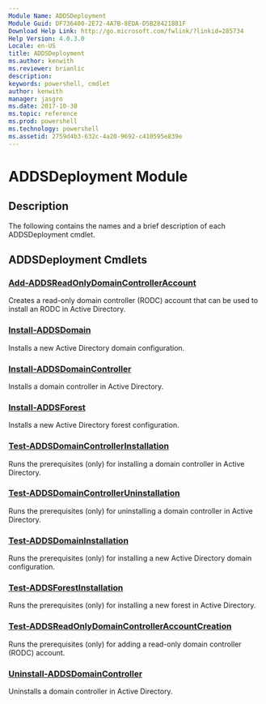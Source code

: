 ```yaml
---
Module Name: ADDSDeployment
Module Guid: DF736400-2E72-4A7B-8EDA-D5B28421881F
Download Help Link: http://go.microsoft.com/fwlink/?linkid=285734
Help Version: 4.0.3.0
Locale: en-US
title: ADDSDeployment
ms.author: kenwith
ms.reviewer: brianlic
description: 
keywords: powershell, cmdlet
author: kenwith
manager: jasgro
ms.date: 2017-10-30
ms.topic: reference
ms.prod: powershell
ms.technology: powershell
ms.assetid: 2759d4b3-632c-4a20-9692-c410595e839e
---
```


# ADDSDeployment Module
## Description
The following contains the names and a brief description of each ADDSDeployment cmdlet.

## ADDSDeployment Cmdlets
### [Add-ADDSReadOnlyDomainControllerAccount](./Add-ADDSReadOnlyDomainControllerAccount.md)
Creates a read-only domain controller (RODC) account that can be used to install an RODC in Active Directory.

### [Install-ADDSDomain](./Install-ADDSDomain.md)
Installs a new Active Directory domain configuration.

### [Install-ADDSDomainController](./Install-ADDSDomainController.md)
Installs a domain controller in Active Directory.

### [Install-ADDSForest](./Install-ADDSForest.md)
Installs a new Active Directory forest configuration.

### [Test-ADDSDomainControllerInstallation](./Test-ADDSDomainControllerInstallation.md)
Runs the prerequisites (only) for installing a domain controller in Active Directory.

### [Test-ADDSDomainControllerUninstallation](./Test-ADDSDomainControllerUninstallation.md)
Runs the prerequisites (only) for uninstalling a domain controller in Active Directory.

### [Test-ADDSDomainInstallation](./Test-ADDSDomainInstallation.md)
Runs the prerequisites (only) for installing a new Active Directory domain configuration.

### [Test-ADDSForestInstallation](./Test-ADDSForestInstallation.md)
Runs the prerequisites (only) for installing a new forest in Active Directory.

### [Test-ADDSReadOnlyDomainControllerAccountCreation](./Test-ADDSReadOnlyDomainControllerAccountCreation.md)
Runs the prerequisites (only) for adding a read-only domain controller (RODC) account.

### [Uninstall-ADDSDomainController](./Uninstall-ADDSDomainController.md)
Uninstalls a domain controller in Active Directory.
